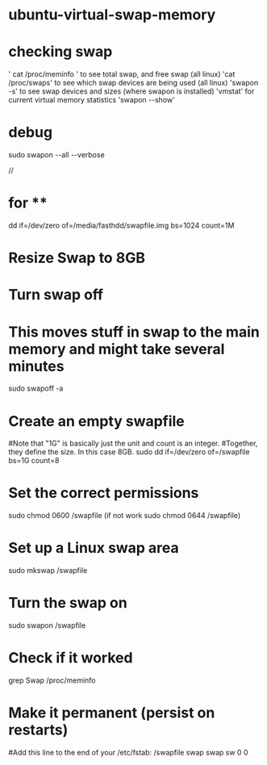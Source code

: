 # ubuntu-virtual-swap-memory

# checking swap

' cat /proc/meminfo ' to see total swap, and free swap (all linux)
'cat /proc/swaps' to see which swap devices are being used (all linux)
'swapon -s' to see swap devices and sizes (where swapon is installed)
'vmstat' for current virtual memory statistics
'swapon --show'

# debug
sudo swapon --all --verbose

//
# for **
dd if=/dev/zero of=/media/fasthdd/swapfile.img bs=1024 count=1M


# Resize Swap to 8GB
# Turn swap off
# This moves stuff in swap to the main memory and might take several minutes
sudo swapoff -a

# Create an empty swapfile
#Note that "1G" is basically just the unit and count is an integer.
#Together, they define the size. In this case 8GB.
sudo dd if=/dev/zero of=/swapfile bs=1G count=8

# Set the correct permissions
sudo chmod 0600 /swapfile (if not work sudo chmod 0644 /swapfile)


# Set up a Linux swap area
sudo mkswap /swapfile
 # Turn the swap on
sudo swapon /swapfile 


# Check if it worked
grep Swap /proc/meminfo

# Make it permanent (persist on restarts)
#Add this line to the end of your /etc/fstab:
/swapfile swap swap sw 0 0
